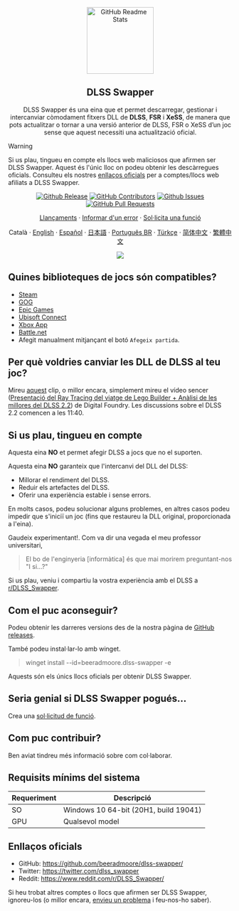 <p align="center">
 <img width="150px" src="https://beeradmoore.github.io/dlss-swapper/logo_250.png" align="center" alt="GitHub Readme Stats" />
 <h2 align="center">DLSS Swapper
</h2>
 <p align="center">DLSS Swapper és una eina que et permet descarregar, gestionar i intercanviar còmodament fitxers DLL de <strong>DLSS</strong>, <strong>FSR</strong> i <strong>XeSS</strong>, de manera que pots actualitzar o tornar a una versió anterior de DLSS, FSR o XeSS d’un joc sense que aquest necessiti una actualització oficial.</p>
</p>

> [!WARNING]
> Si us plau, tingueu en compte els llocs web maliciosos que afirmen ser DLSS Swapper. Aquest és l'únic lloc on podeu obtenir les descàrregues oficials. Consulteu els nostres [enllaços oficials](#enllaços-oficials) per a comptes/llocs web afiliats a DLSS Swapper.

<p align="center">
    <a href="https://github.com/beeradmoore/dlss-swapper/releases"><img alt="Github Release" src="https://img.shields.io/github/v/release/beeradmoore/dlss-swapper" /></a>
    <a href="https://github.com/beeradmoore/dlss-swapper/graphs/contributors"><img alt="GitHub Contributors" src="https://img.shields.io/github/contributors/beeradmoore/dlss-swapper" /></a>
    <a href="https://github.com/beeradmoore/dlss-swapper/issues"><img alt="Github Issues" src="https://img.shields.io/github/issues/beeradmoore/dlss-swapper?color=0088ff" /></a>
    <a href="https://github.com/beeradmoore/dlss-swapper/pulls"><img alt="GitHub Pull Requests" src="https://img.shields.io/github/issues-pr/beeradmoore/dlss-swapper?color=0088ff" /></a>
</p>

<p align="center">
    <a href="https://github.com/beeradmoore/dlss-swapper/releases">Llançaments</a>
    ·
    <a href="https://github.com/beeradmoore/dlss-swapper/issues/new?template=bug_report.yml">Informar d'un error</a>
    ·
    <a href="https://github.com/beeradmoore/dlss-swapper/issues/new?template=feature_request.yml">Sol·licita una funció</a>
</p>

<p align="center">
    Català
    ·
    <a href="../README.md">English</a>    
    ·
    <a href="./readmes/readme_es.md">Español</a>
    ·
    <a href="./readmes/readme_ja-JP.md">日本語</a>    
    ·
    <a href="./readmes/readme_pt-BR.md">Português BR</a>
    ·
    <a href="./readmes/readme_tr-TR.md">Türkçe</a>
    ·
    <a href="./readmes/readme_zh-Hans.md">简体中文</a>
    ·
    <a href="./readmes/readme_zh-TW.md">繁體中文</a>
</p>

<p align="center">
    <img src="https://beeradmoore.github.io/dlss-swapper/images/usage/usage_4.gif" />
</p>

## Quines biblioteques de jocs són compatibles?

- [Steam](https://store.steampowered.com/)
- [GOG](https://www.gog.com/en/)
- [Epic Games](https://store.epicgames.com/)
- [Ubisoft Connect](https://www.ubisoft.com/)
- [Xbox App](https://www.xbox.com/)
- [Battle.net](https://shop.battle.net/)
- Afegit manualment mitjançant el botó `Afegeix partida`.

## Per què voldries canviar les DLL de DLSS al teu joc?

Mireu [aquest](https://youtube.com/clip/UgzYyeox3s7jFJZAvYF4AaABCQ) clip, o millor encara, simplement mireu el vídeo sencer ([Presentació del Ray Tracing del viatge de Lego Builder + Anàlisi de les millores del DLSS 2.2](https://www.youtube.com/watch?v=dtbqJXb1UDw)) de Digital Foundry. Les discussions sobre el DLSS 2.2 comencen a les 11:40.

## Si us plau, tingueu en compte

Aquesta eina **NO** et permet afegir DLSS a jocs que no el suporten.

Aquesta eina **NO** garanteix que l'intercanvi del DLL del DLSS:

- Millorar el rendiment del DLSS.
- Reduir els artefactes del DLSS.
- Oferir una experiència estable i sense errors.

En molts casos, podeu solucionar alguns problemes, en altres casos podeu impedir que s'iniciï un joc (fins que restaureu la DLL original, proporcionada a l'eina).

Gaudeix experimentant!. Com va dir una vegada el meu professor universitari,

> El bo de l'enginyeria [informàtica] és que mai morirem preguntant-nos "I si...?"

Si us plau, veniu i compartiu la vostra experiència amb el DLSS a [r/DLSS_Swapper](https://www.reddit.com/r/DLSS_Swapper/).

## Com el puc aconseguir?

Podeu obtenir les darreres versions des de la nostra pàgina de [GitHub releases](https://github.com/beeradmoore/dlss-swapper/releases).

També podeu instal·lar-lo amb winget.

> winget install --id=beeradmoore.dlss-swapper -e

Aquests són els únics llocs oficials per obtenir DLSS Swapper.

## Seria genial si DLSS Swapper pogués...

Crea una [sol·licitud de funció](https://github.com/beeradmoore/dlss-swapper/issues/new?template=feature_request.yml).

## Com puc contribuir?

Ben aviat tindreu més informació sobre com col·laborar.

## Requisits mínims del sistema

| Requeriment | Descripció                            |
| ----------- | ------------------------------------- |
| SO          | Windows 10 64-bit (20H1, build 19041) |
| GPU         | Qualsevol model                       |

## Enllaços oficials

- GitHub: https://github.com/beeradmoore/dlss-swapper/
- Twitter: https://twitter.com/dlss_swapper
- Reddit: https://www.reddit.com/r/DLSS_Swapper/

Si heu trobat altres comptes o llocs que afirmen ser DLSS Swapper, ignoreu-los (o millor encara, [envieu un problema](https://github.com/beeradmoore/dlss-swapper/issues/new?template=other_issue.yml) i feu-nos-ho saber).
